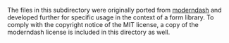 The files in this subdirectory were originally ported from [moderndash](https://github.com/Maggi64/moderndash) and developed further for specific usage in the context of a form library. To comply with the copyright notice of the MIT license, a copy of the moderndash license is included in this directory as well.
